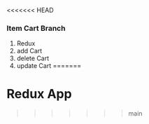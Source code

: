 <<<<<<< HEAD
### Item Cart Branch 

1. Redux
2. add Cart
3. delete Cart
4. update Cart
=======
# Redux App
>>>>>>> main
